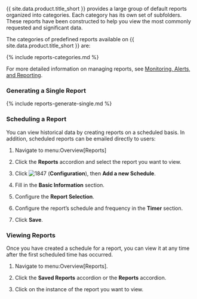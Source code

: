 {{ site.data.product.title_short }} provides a large group of default reports organized into
categories. Each category has its own set of subfolders. These reports
have been constructed to help you view the most commonly requested and
significant data.

The categories of predefined reports available on {{ site.data.product.title_short }} are:

{% include reports-categories.md %}

For more detailed information on managing reports, see [Monitoring,
Alerts, and
Reporting](../monitoring_alerts_and_reporting/index.html).

### Generating a Single Report

{% include reports-generate-single.md %}

### Scheduling a Report

You can view historical data by creating reports on a scheduled basis.
In addition, scheduled reports can be emailed directly to users:

1.  Navigate to menu:Overview\[Reports\]

2.  Click the **Reports** accordion and select the report you want to
    view.

3.  Click ![1847](../images/1847.png) (**Configuration**), then **Add a
    new Schedule**.

4.  Fill in the **Basic Information** section.

5.  Configure the **Report Selection**.

6.  Configure the report’s schedule and frequency in the **Timer**
    section.

7.  Click **Save**.

### Viewing Reports

Once you have created a schedule for a report, you can view it at any
time after the first scheduled time has occurred.

1.  Navigate to menu:Overview\[Reports\].

2.  Click the **Saved Reports** accordion or the **Reports** accordion.

3.  Click on the instance of the report you want to view.
